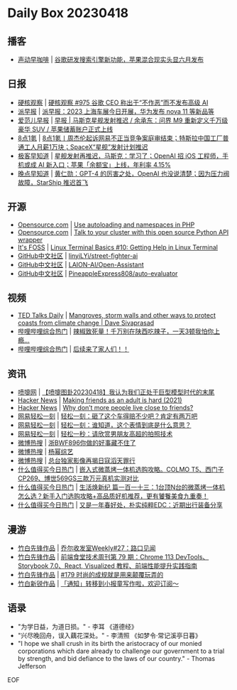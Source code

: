 # Daily Box 20230418

## 播客
- [声动早咖啡](https://sheng-espresso.fireside.fm/) | [谷歌研发搜索引擎新功能，苹果混合现实头显六月发布](https://sheng-espresso.fireside.fm/250)

## 日报
- [硬核观察](https://linux.cn/news/express/) | [硬核观察 #975 谷歌 CEO 称出于“不作恶”而不发布高级 AI](https://linux.cn/article-15734-1.html?utm_source=rss&utm_medium=rss)
- [派早报](https://sspai.com/tag/%E6%B4%BE%E6%97%A9%E6%8A%A5) | [派早报：2023 上海车展今日开展，华为发布 nova 11 等新品等](https://sspai.com/post/79355)
- [爱范儿早报](https://www.ifanr.com/category/ifanrnews) | [早报 | 马斯克星舰发射推迟 / 余承东：问界 M9 重新定义千万级豪华 SUV / 苹果储蓄账户正式上线](https://www.ifanr.com/1543567)
- [8点1氪](https://36kr.com/user/5652071) | [8点1氪丨周杰伦起诉网易不正当竞争案庭审结束；特斯拉中国工厂普通工人月薪1万块；SpaceX“星舰”发射计划推迟](https://36kr.com/p/2220111920424192)
- [极客早知道](https://www.geekpark.net/column/74) | [星舰发射再推迟，马斯克：学习了；OpenAI 招 iOS 工程师，手机或成 AI 新入口；苹果「余额宝」上线，年利率 4.15%](https://www.geekpark.net/news/317672)
- [晚点早知道](https://www.latepost.com/news/index?proma=3) | [黄仁勋：GPT-4 的厉害之处，OpenAI 也没说清楚；因为压力阀故障，StarShip 推迟首飞](https://www.latepost.com/news/dj_detail?id=1604)

## 开源
- [Opensource.com](https://opensource.com/) | [Use autoloading and namespaces in PHP](https://opensource.com/article/23/4/autoloading-namespaces-php)
- [Opensource.com](https://opensource.com/) | [Talk to your cluster with this open source Python API wrapper](https://opensource.com/article/23/4/cluster-open-source-python-api-wrapper)
- [It's FOSS](https://itsfoss.com/) | [Linux Terminal Basics #10: Getting Help in Linux Terminal](https://itsfoss.com/linux-command-help/)
- [GitHub中文社区](https://www.githubs.cn/trending) | [linyiLYi/street-fighter-ai](https://github.com/linyiLYi/street-fighter-ai)
- [GitHub中文社区](https://www.githubs.cn/trending) | [LAION-AI/Open-Assistant](https://github.com/LAION-AI/Open-Assistant)
- [GitHub中文社区](https://www.githubs.cn/trending) | [PineappleExpress808/auto-evaluator](https://github.com/PineappleExpress808/auto-evaluator)

## 视频
- [TED Talks Daily](https://www.ted.com/talks) | [Mangroves, storm walls and other ways to protect coasts from climate change | Dave Sivaprasad](https://www.ted.com/talks/dave_sivaprasad_mangroves_storm_walls_and_other_ways_to_protect_coasts_from_climate_change?rss)
- [哔哩哔哩综合热门](https://www.bilibili.com/v/popular/all/) | [辣椒致死量！千万别在陕西吃辣子，一天3顿我怕你上瘾…](https://b23.tv/BV1pc411H7Wk)
- [哔哩哔哩综合热门](https://www.bilibili.com/v/popular/all/) | [后续来了家人们！！](https://b23.tv/BV1Wg4y1M7YB)

## 资讯
- [喷嚏网](http://www.dapenti.com/blog/blog.asp?subjectid=70&name=xilei) | [【喷嚏图卦20230418】我认为我们正处于巨型模型时代的末尾](http://www.dapenti.com/blog/more.asp?name=xilei&id=170956)
- [Hacker News](https://news.ycombinator.com/front) | [Making friends as an adult is hard (2021)](https://news.ycombinator.com/item?id=35608965)
- [Hacker News](https://news.ycombinator.com/front) | [Why don’t more people live close to friends?](https://news.ycombinator.com/item?id=35608662)
- [网易轻松一刻](https://m.163.com/touch/exclusive/sub/qsyk) | [轻松一刻：砸了这个车得赔不少吧？肯定有两万吧](https://3g.163.com/news/article/I2AM4TO0000181BR.html)
- [网易轻松一刻](https://m.163.com/touch/exclusive/sub/qsyk) | [轻松一刻：谁知道，这个表情到底是什么意思？](https://3g.163.com/news/article/I2I7IOBO000181BT.html)
- [网易轻松一刻](https://m.163.com/touch/exclusive/sub/qsyk) | [轻松一秒：请欣赏男朋友高超的拍照技术](https://3g.163.com/news/article/I2KHUHAC000181BT.html)
- [微博热搜](https://weibo.com/newlogin?tabtype=search) | [浙BWF896你做的好事藏不住了](https://s.weibo.com/weibo?q=%23浙BWF896你做的好事藏不住了%23)
- [微博热搜](https://weibo.com/newlogin?tabtype=search) | [杨幂综艺](https://s.weibo.com/weibo?q=%23杨幂综艺%23)
- [微博热搜](https://weibo.com/newlogin?tabtype=search) | [总台独家影像再揭日寇滔天罪行](https://s.weibo.com/weibo?q=%23总台独家影像再揭日寇滔天罪行%23)
- [什么值得买今日热门](https://post.smzdm.com/hot_1/) | [嵌入式微蒸烤一体机选购攻略。COLMO T5、西门子CP269、博世569GS三款万元真机实测对比](https://post.smzdm.com/p/awz6qgwg/)
- [什么值得买今日热门](https://post.smzdm.com/hot_1/) | [生活焕新纪 篇一百一十三：1台顶N台的微蒸烤一体机怎么选？新手入门选购攻略+高品质好机推荐，更有饕餮美食九重奏！](https://post.smzdm.com/p/awz6o03m/)
- [什么值得买今日热门](https://post.smzdm.com/hot_1/) | [又是一年春好处，朴实纯粹EDC：近期出行装备分享](https://post.smzdm.com/p/a4p8gllw/)

## 漫游
- [竹白先锋作品](https://www.zhubai.wiki/) | [乔尔收发室Weekly#27：路口见闻](https://open.zhubai.wiki/a/l/t/z/pl/yzhu1015/2260098941188112384)
- [竹白先锋作品](https://www.zhubai.wiki/) | [前端食堂技术周刊第 79 期：Chrome 113 DevTools、Storybook 7.0、React, Visualized 教程、前端性能提升实践指南](https://open.zhubai.wiki/a/l/t/z/pl/hungryturbo/2260082383531343872)
- [竹白先锋作品](https://www.zhubai.wiki/) | [#179 时尚的成规就是用来颠覆玩弄的](https://open.zhubai.wiki/a/l/t/z/pl/ichigo/2260073760759562240)
- [竹白新锐作品](https://www.zhubai.wiki/) | [「通知」转移到小报童写作啦，欢迎订阅～](https://open.zhubai.wiki/a/l/t/z/pl/think/2260043248632406016)

## 语录
- "为学日益，为道日损。" - 李耳 《道德经》
- "兴尽晚回舟，误入藕花深处。" - 李清照 《如梦令·常记溪亭日暮》
- "I hope we shall crush in its birth the aristocracy of our monied corporations which dare already to challenge our government to a trial by strength, and bid defiance to the laws of our country." - Thomas Jefferson

EOF